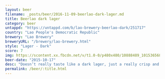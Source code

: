 ```yaml
---
layout: beer
filename: _posts/beer/2016-11-09-beerlao-dark-lager.md
title: Beerlao dark lager
category: beer
untappd: "https://untappd.com/b/lao-brewery-beerlao-dark/251717"
country: "Lao People's Democratic Republic"
brewery: "Lao Brewery"
breweryURL: "/brewery/lao-brewery.html"
style: "Lager - Dark"
score: 7
img: https://scontent.xx.fbcdn.net/v/t1.0-0/p480x480/10888489_10153656865543745_7177566089678444243_n.jpg?oh=95bb49e2d26a321d79a87c9153ac9661&oe=5B32C829
beer-date: "2015-10-17"
desc: "Doesn’t really taste like a dark lager, just a really crisp and clean lager"
permalink: /beer/:title.html
---
```

